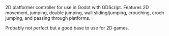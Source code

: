 2D platformer controller for use in Godot with GDScript. Features 2D movement, jumping, double jumping, wall sliding/jumping, crouching, croch jumping, and passing through platforms.

Probably not perfect but a good base to use for 2D games.
